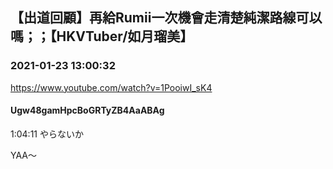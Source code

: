 ## 【出道回顧】再給Rumii一次機會走清楚純潔路線可以嗎；；【HKVTuber/如月瑠美】
### 2021-01-23 13:00:32
https://www.youtube.com/watch?v=1PooiwI_sK4
#### Ugw48gamHpcBoGRTyZB4AaABAg
1:04:11 やらないか



YAA～

